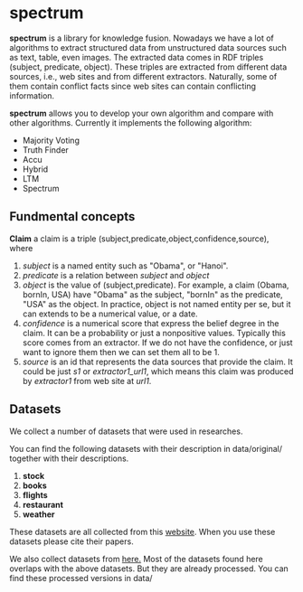 # spectrum
**spectrum** is a library for knowledge fusion. Nowadays we have a lot of algorithms to extract structured
data from unstructured data sources such as text, table, even images. The extracted data
comes in RDF triples (subject, predicate, object). These triples are extracted from different
data sources, i.e., web sites and from different extractors. Naturally, some of them contain 
conflict facts since web sites can contain conflicting information.

**spectrum** allows you to develop your own algorithm and compare with other algorithms. 
Currently it implements the following algorithm:

* Majority Voting
* Truth Finder
* Accu 
* Hybrid
* LTM
* Spectrum 

## Fundmental concepts

**Claim** a claim is a triple (subject,predicate,object,confidence,source), where

   1. *subject* is a named entity such as "Obama", or "Hanoi".
   2. *predicate* is a relation between *subject* and *object*
   3. *object* is the value of (subject,predicate). For example, a claim (Obama, bornIn, USA)
   have "Obama" as the subject, "bornIn" as the predicate, "USA" as the object. In practice,
   object is not named entity per se, but it can extends to be a numerical value, or a date.
   4. *confidence* is a numerical score that express the belief degree in the claim. It can be
   a probability or just a nonpositive values. Typically
   this score comes from an extractor. If we do not have the confidence, or just want to ignore
   them then we can set them all to be 1.
   5. *source* is an id that represents the data sources that provide the claim. It could
   be just *s1* or *extractor1_url1*, which means this claim was produced by *extractor1* from
   web site at *url1*.
   

## Datasets

We collect a number of datasets that were used in researches.

You can find the following datasets with their description in data/original/ together with their
descriptions.

1. **stock**
2. **books** 
3. **flights**
4. **restaurant**
5. **weather** 
   
These datasets are all collected from this [website](http://lunadong.com/fusionDataSets.htm). When you use
these datasets please cite their papers.

We also collect datasets from [here.](http://da.qcri.org/dafna/#/dafna/exp_sections/realworldDS/flight.html)
Most of the datasets found here overlaps with the above datasets. But they are already processed. 
You can find these processed versions in data/